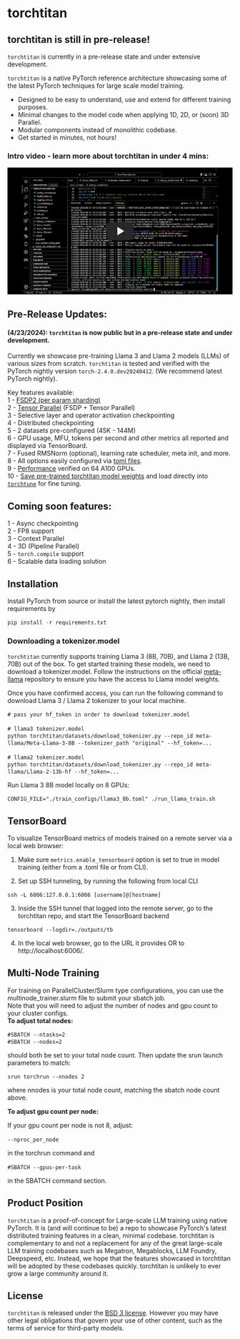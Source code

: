 # torchtitan

## torchtitan is still in pre-release!
`torchtitan` is currently in a pre-release state and under extensive development.

`torchtitan` is a native PyTorch reference architecture showcasing some of the latest PyTorch techniques for large scale model training.
* Designed to be easy to understand, use and extend for different training purposes.
* Minimal changes to the model code when applying 1D, 2D, or (soon) 3D Parallel.
* Modular components instead of monolithic codebase.
* Get started in minutes, not hours!

### Intro video - learn more about torchtitan in under 4 mins:

[![Welcome to TorchTrain!](assets/images/titan_play_video.jpg)](https://youtu.be/ee5DOEqD35I?si=_B94PbVv0V5ZnNKE "Welcome to TorchTrain!")

## Pre-Release Updates:
#### (4/23/2024): `torchtitan` is now public but in a pre-release state and under development.
Currently we showcase pre-training Llama 3 and Llama 2 models (LLMs) of various sizes from scratch. `torchtitan` is tested and verified with the PyTorch nightly version `torch-2.4.0.dev20240412`. (We recommend latest PyTorch nightly).

Key features available:</br>
1 - [FSDP2 (per param sharding)](docs/fsdp.md) </br>
2 - [Tensor Parallel](https://pytorch.org/docs/stable/distributed.tensor.parallel.html) (FSDP + Tensor Parallel)</br>
3 - Selective layer and operator activation checkpointing </br>
4 - Distributed checkpointing </br>
5 - 2 datasets pre-configured (45K - 144M)</br>
6 - GPU usage, MFU, tokens per second and other metrics all reported and displayed via TensorBoard.</br>
7 - Fused RMSNorm (optional), learning rate scheduler, meta init, and more.</br>
8 - All options easily configured via [toml files](train_configs/).</br>
9 - [Performance](docs/performance.md) verified on 64 A100 GPUs.</br>
10 - [Save pre-trained torchtitan model weights](docs/checkpoint.md) and load directly into [`torchtune`](https://github.com/pytorch/torchtune) for fine tuning. </br>


## Coming soon features:
1 - Async checkpointing </br>
2 - FP8 support </br>
3 - Context Parallel </br>
4 - 3D (Pipeline Parallel) </br>
5 - `torch.compile` support </br>
6 - Scalable data loading solution </br>


## Installation

Install PyTorch from source or install the latest pytorch nightly, then install requirements by

```python
pip install -r requirements.txt
```

### Downloading a tokenizer.model

`torchtitan` currently supports training Llama 3 (8B, 70B), and Llama 2 (13B, 70B) out of the box. To get started training these models, we need to download a tokenizer.model. Follow the instructions on the official [meta-llama](https://huggingface.co/meta-llama/Meta-Llama-3-8B) repository to ensure you have the access to Llama model weights.

Once you have confirmed access, you can run the following command to download Llama 3 / Llama 2 tokenizer to your local machine.

```
# pass your hf_token in order to download tokenizer.model

# llama3 tokenizer.model
python torchtitan/datasets/download_tokenizer.py --repo_id meta-llama/Meta-Llama-3-8B --tokenizer_path "original" --hf_token=...

# llama2 tokenizer.model
python torchtitan/datasets/download_tokenizer.py --repo_id meta-llama/Llama-2-13b-hf --hf_token=...
```

Run Llama 3 8B model locally on 8 GPUs:

```
CONFIG_FILE="./train_configs/llama3_8b.toml" ./run_llama_train.sh
```


## TensorBoard

To visualize TensorBoard metrics of models trained on a remote server via a local web browser:

1. Make sure `metrics.enable_tensorboard` option is set to true in model training (either from a .toml file or from CLI).

2. Set up SSH tunneling, by running the following from local CLI
```
ssh -L 6006:127.0.0.1:6006 [username]@[hostname]
```

3. Inside the SSH tunnel that logged into the remote server, go to the torchtitan repo, and start the TensorBoard backend
```
tensorboard --logdir=./outputs/tb
```

4. In the local web browser, go to the URL it provides OR to http://localhost:6006/.


## Multi-Node Training
For training on ParallelCluster/Slurm type configurations, you can use the multinode_trainer.slurm file to submit your sbatch job.</br>
Note that you will need to adjust the number of nodes and gpu count to your cluster configs.</br>
<b>To adjust total nodes:</b>
```
#SBATCH --ntasks=2
#SBATCH --nodes=2
```
should both be set to your total node count.
Then update the srun launch parameters to match:
```
srun torchrun --nnodes 2
```
where nnodes is your total node count, matching the sbatch node count above.

<b>To adjust gpu count per node:</b>

If your gpu count per node is not 8, adjust:

```--nproc_per_node```

 in the torchrun command and

```#SBATCH --gpus-per-task```

in the SBATCH command section.

## Product Position
`torchtitan` is a proof-of-concept for Large-scale LLM training using native PyTorch. It is (and will continue to be) a repo to showcase PyTorch's latest distributed training features in a clean, minimal codebase. torchtitan is complementary to and not a replacement for any of the great large-scale LLM training codebases such as Megatron, Megablocks, LLM Foundry, Deepspeed, etc. Instead, we hope that the features showcased in torchtitan will be adopted by these codebases quickly. torchtitan is unlikely to ever grow a large community around it.

## License

`torchtitan` is released under the [BSD 3 license](./LICENSE). However you may have other legal obligations that govern your use of other content, such as the terms of service for third-party models.
